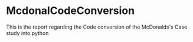 # McdonalCodeConversion
This is the report regarding the Code conversion of the McDonalds's Case study into python
